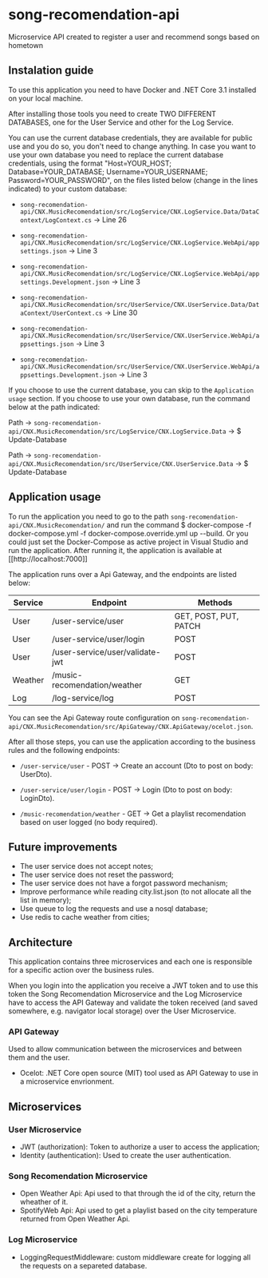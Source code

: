 # song-recomendation-api
Microservice API  created to register a user and recommend songs based on hometown

 ## Instalation guide
 To use this application you need to have Docker and .NET Core 3.1 installed on your local machine. 
 
 After installing those tools you need to create TWO DIFFERENT DATABASES, one for the User Service and other for the Log Service. 
 
 You can use the current database credentials, they are available for public use and you do so, you don't need to change anything. In case you want to use your own database you need to replace the current database credentials, using the format "Host=YOUR_HOST; Database=YOUR_DATABASE; Username=YOUR_USERNAME; Password=YOUR_PASSWORD", on the files listed below (change in the lines indicated) to your custom database:
  * `song-recomendation-api/CNX.MusicRecomendation/src/LogService/CNX.LogService.Data/DataContext/LogContext.cs`        -> Line 26
  
  * `song-recomendation-api/CNX.MusicRecomendation/src/LogService/CNX.LogService.WebApi/appsettings.json`               -> Line 3
  
  * `song-recomendation-api/CNX.MusicRecomendation/src/LogService/CNX.LogService.WebApi/appsettings.Development.json`   -> Line 3
  
  * `song-recomendation-api/CNX.MusicRecomendation/src/UserService/CNX.UserService.Data/DataContext/UserContext.cs`     -> Line 30
  
  * `song-recomendation-api/CNX.MusicRecomendation/src/UserService/CNX.UserService.WebApi/appsettings.json`             -> Line 3
  
  * `song-recomendation-api/CNX.MusicRecomendation/src/UserService/CNX.UserService.WebApi/appsettings.Development.json` -> Line 3
  
  If you choose to use the current database, you can skip to the `Application usage` section. If you choose to use your own database, run the command below at the path indicated:
  
  Path -> `song-recomendation-api/CNX.MusicRecomendation/src/LogService/CNX.LogService.Data`   -> $ Update-Database
  
  Path -> `song-recomendation-api/CNX.MusicRecomendation/src/UserService/CNX.UserService.Data` -> $ Update-Database 
 
 ## Application usage
  To run the application you need to go to the path `song-recomendation-api/CNX.MusicRecomendation/` and run the command $ docker-compose -f docker-compose.yml -f docker-compose.override.yml up --build. Or you could just set the Docker-Compose as active project in Visual Studio and run the application. After running it, the application is available at [[http://localhost:7000]]
  
  The application runs over a Api Gateway, and the endpoints are listed below:
  
| Service | Endpoint                        | Methods               |
|---------|---------------------------------|-----------------------|
| User    | /user-service/user              | GET, POST, PUT, PATCH |
| User    | /user-service/user/login        | POST                  |
| User    | /user-service/user/validate-jwt | POST                  |
| Weather | /music-recomendation/weather    | GET                   |
| Log     | /log-service/log                | POST                  |

  You can see the Api Gateway route configuration on `song-recomendation-api/CNX.MusicRecomendation/src/ApiGateway/CNX.ApiGateway/ocelot.json`.
  
  After all those steps, you can use the application according to the business rules and the following endpoints:
  
  * `/user-service/user` - POST -> Create an account (Dto to post on body: UserDto).
  
  * `/user-service/user/login` - POST -> Login (Dto to post on body: LoginDto).
  
  * `/music-recomendation/weather` - GET -> Get a playlist recomendation based on user logged (no body required).
  
 ## Future improvements
 - The user service does not accept notes;
 - The user service does not reset the password;
 - The user service does not have a forgot password mechanism;
 - Improve performance while reading city.list.json (to not allocate all the list in memory);
 - Use queue to log the requests and use a nosql database;
 - Use redis to cache weather from cities;
  
 ## Architecture
 This application contains three microservices and each one is responsible for a specific action over the business rules.

When you login into the application you receive a JWT token and to use this token the Song Recomendation Microservice and the Log Microservice have to access the API Gateway and validate the token received (and saved somewhere, e.g. navigator local storage) over the User Microservice.

 ### API Gateway
 Used to allow communication between the microservices and between them and the user.

 - Ocelot: .NET Core open source (MIT) tool used as API Gateway to use in a microservice envrionment.

 ## Microservices

 ### User Microservice
 - JWT (authorization): Token to authorize a user to access the application;
 - Identity (authentication): Used to create the user authentication.

 ### Song Recomendation Microservice
 - Open Weather Api: Api used to that through the id of the city, return the wheather of it.
 - SpotifyWeb Api: Api used to get a playlist based on the city temperature returned from Open Weather Api.

 ### Log Microservice
 - LoggingRequestMiddleware: custom middleware create for logging all the requests on a separeted database.
